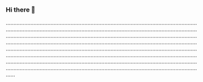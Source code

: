 ### Hi there 👋

......................................................................................................................................................................................................................................................................................................................................................................................................................................................................................................................................................................................................................................................................................................................................................................................................................................................................................................................................................................................................................................